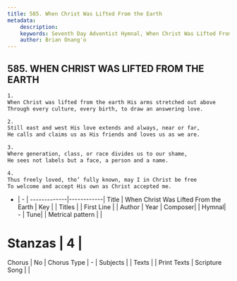 ```yaml
---
title: 585. When Christ Was Lifted From the Earth
metadata:
    description: 
    keywords: Seventh Day Adventist Hymnal, When Christ Was Lifted From the Earth, , 
    author: Brian Onang'o
---
```



## 585. WHEN CHRIST WAS LIFTED FROM THE EARTH

```txt
1.
When Christ was lifted from the earth His arms stretched out above
Through every culture, every birth, to draw an answering love.

2.
Still east and west His love extends and always, near or far,
He calls and claims us as His friends and loves us as we are.

3.
Where generation, class, or race divides us to our shame,
He sees not labels but a face, a person and a name.

4.
Thus freely loved, tho’ fully known, may I in Christ be free
To welcome and accept His own as Christ accepted me.
```

- |   -  |
-------------|------------|
Title | When Christ Was Lifted From the Earth |
Key |  |
Titles |  |
First Line |  |
Author | 
Year | 
Composer|  |
Hymnal|  - |
Tune|  |
Metrical pattern | |
# Stanzas | 4 |
Chorus | No |
Chorus Type | - |
Subjects |  |
Texts |  |
Print Texts | 
Scripture Song |  |
  
